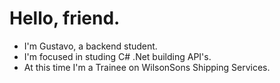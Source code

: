 # Hello, friend.

- I'm Gustavo, a backend student.
- I'm focused in studing C# .Net building API's. 
- At this time I'm a Trainee on WilsonSons Shipping Services.
